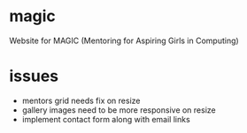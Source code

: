 # magic
Website for MAGIC (Mentoring for Aspiring Girls in Computing)

# issues
* mentors grid needs fix on resize
* gallery images need to be more responsive on resize
* implement contact form along with email links
